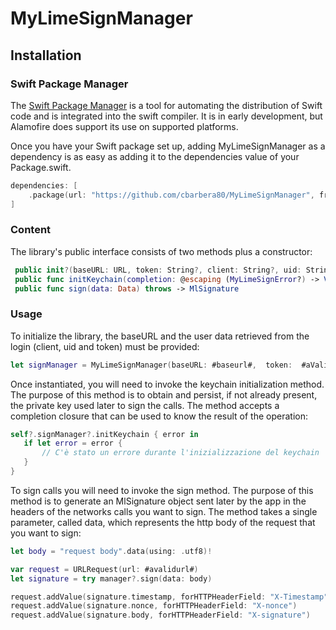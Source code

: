 # MyLimeSignManager

<a name="installation"/>

## Installation

### Swift Package Manager

The [Swift Package Manager](https://swift.org/package-manager/) is a tool for automating the distribution of Swift code and is integrated into the swift compiler. It is in early development, but Alamofire does support its use on supported platforms.

Once you have your Swift package set up, adding MyLimeSignManager as a dependency is as easy as adding it to the dependencies value of your Package.swift.

```swift
dependencies: [
    .package(url: "https://github.com/cbarbera80/MyLimeSignManager", from: "1.0.0")
]
```

### Content
 
 The library's public interface consists of two methods plus a constructor:
 
```swift
 public init?(baseURL: URL, token: String?, client: String?, uid: String?, id: Int?)
 public func initKeychain(completion: @escaping (MyLimeSignError?) -> Void)
 public func sign(data: Data) throws -> MlSignature
 ```
### Usage
 
 To initialize the library, the baseURL and the user data retrieved from the login (client, uid and token) must be provided:
 ```swift
 let signManager = MyLimeSignManager(baseURL: #baseurl#,  token:  #aValidToken#, client:  #aValidClient#, uid: #aValidUID#)
 ```
 
 Once instantiated, you will need to invoke the keychain initialization method. The purpose of this method is to obtain and persist, if not already present, the private key used later to sign the calls. The method accepts a completion closure that can be used to know the result of the operation:
 
  ```swift
 self?.signManager?.initKeychain { error in
     if let error = error {
         // C'è stato un errore durante l'inizializzazione del keychain
     }
 }
  ```
  
 To sign calls you will need to invoke the sign method. The purpose of this method is to generate an MlSignature object sent later by the app in the headers of the networks calls you want to sign. The method takes a single parameter, called data, which represents the http body of the request that you want to sign:
 
  ```swift
 let body = "request body".data(using: .utf8)!
 
 var request = URLRequest(url: #avalidurl#)
 let signature = try manager?.sign(data: body)

 request.addValue(signature.timestamp, forHTTPHeaderField: "X-Timestamp")
 request.addValue(signature.nonce, forHTTPHeaderField: "X-nonce")
 request.addValue(signature.body, forHTTPHeaderField: "X-signature")
   ```
